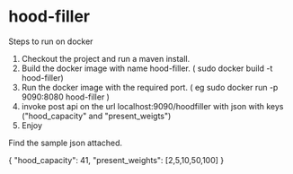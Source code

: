 # hood-filler

Steps to run on docker
1. Checkout the project and run a maven install.
2. Build the docker image with name hood-filler. ( sudo docker build -t hood-filler)
3. Run the docker image with the required port. ( eg sudo docker run -p 9090:8080 hood-filler )
4. invoke post api on the url localhost:9090/hoodfiller with json with keys ("hood_capacity" and "present_weigts")
5. Enjoy


Find the sample json attached.

{ 
  "hood_capacity": 41, 
  "present_weights": [2,5,10,50,100] 
} 
